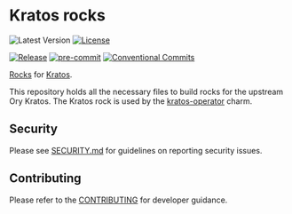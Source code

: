 # Kratos rocks

![Latest Version](https://img.shields.io/badge/dynamic/yaml?url=https%3A%2F%2Fraw.githubusercontent.com%2Fcanonical%2Fkratos-rock%2Fmain%2Frockcraft.yaml&query=%24.version&label=Release&color=red)
[![License](https://img.shields.io/github/license/canonical/kratos-rock?label=License)](https://github.com/canonical/kratos-rock/blob/main/LICENSE)

[![Release](https://github.com/canonical/kratos-rock/actions/workflows/ci.yaml/badge.svg)](https://github.com/canonical/kratos-rock/actions/workflows/ci.yaml)
[![pre-commit](https://img.shields.io/badge/pre--commit-enabled-brightgreen?logo=pre-commit)](https://github.com/pre-commit/pre-commit)
[![Conventional Commits](https://img.shields.io/badge/Conventional%20Commits-1.0.0-%23FE5196.svg)](https://conventionalcommits.org)

[Rocks](https://canonical-rockcraft.readthedocs-hosted.com/en/latest/explanation/rocks/#rocks-explanation)
for [Kratos](https://github.com/ory/kratos).

This repository holds all the necessary files to build rocks for the
upstream Ory Kratos. The Kratos rock is used by
the [kratos-operator](https://github.com/canonical/https://github.com/canonical/kratos-operator)
charm.

## Security

Please see [SECURITY.md](https://github.com/canonical/kratos-rock/blob/main/SECURITY.md)
for guidelines on reporting security issues.

## Contributing

Please refer to the [CONTRIBUTING](CONTRIBUTING.md) for developer guidance.
